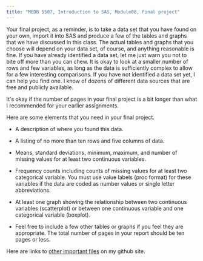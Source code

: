 ```yaml
---
title: "MEDB 5507, Introduction to SAS, Module08, Final project"
---
```


Your final project, as a reminder, is to take a data set that you have found on your own, import it into SAS and produce a few of the tables and graphs that we have discussed in this class. The actual tables and graphs that you choose will depend on your data set, of course, and anything reasonable is fine. If you have already identified a data set, let me just warn you not to bite off more than you can chew. It is okay to look at a smaller number of rows and few variables, as long as the data is sufficiently complex to allow for a few interesting comparisons. If you have not identified a data set yet, I can help you find one. I know of dozens of different data sources that are free and publicly available.

It's okay if the number of pages in your final project is a bit longer than what I recommended for your earlier assignments.

Here are some elements that you need in your final project.

+ A description of where you found this data.

+ A listing of no more than ten rows and five columns of data.

+ Means, standard deviations, minimum, maximum, and number of missing values for at least two continuous variables.

+ Frequency counts including counts of missing values for at least two categorical variable. You must use value labels (proc format) for these variables if the data are coded as number values or single letter abbreviations.

+ At least one graph showing the relationship between two continuous variables (scatterplot) or between one continuous variable and one categorical variable (boxplot).

+ Feel free to include a few other tables or graphs if you feel they are appropriate. The total number of pages in your report should be ten pages or less.

Here are links to [other important files][readme] on my github site.

[readme]: https://github.com/pmean/introduction-to-SAS/blob/master/README.md
